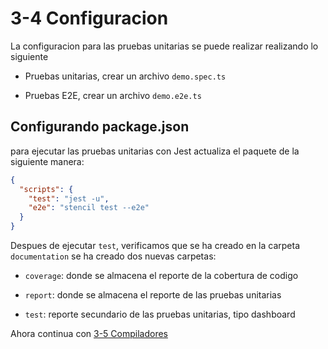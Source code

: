 # 3-4 Configuracion

La configuracion para las pruebas unitarias se puede realizar realizando lo siguiente

- Pruebas unitarias, crear un archivo `demo.spec.ts`

- Pruebas E2E, crear un archivo `demo.e2e.ts`

## Configurando package.json

para ejecutar las pruebas unitarias con Jest actualiza el paquete de la siguiente manera:

```json
{
  "scripts": {
    "test": "jest -u",
    "e2e": "stencil test --e2e"
  }
}
```

Despues de ejecutar `test`, verificamos que se ha creado en la carpeta `documentation` se ha creado dos nuevas carpetas:

- `coverage`: donde se almacena el reporte de la cobertura de codigo

- `report`: donde se almacena el reporte de las pruebas unitarias

- `test`: reporte secundario de las pruebas unitarias, tipo dashboard

Ahora continua con [3-5 Compiladores](3-5-compiladores.md)
